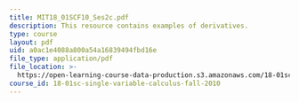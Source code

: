 ```yaml
---
title: MIT18_01SCF10_Ses2c.pdf
description: This resource contains examples of derivatives.
type: course
layout: pdf
uid: a0ac1e4088a800a54a16839494fbd16e
file_type: application/pdf
file_location: >-
  https://open-learning-course-data-production.s3.amazonaws.com/18-01sc-single-variable-calculus-fall-2010/a0ac1e4088a800a54a16839494fbd16e_MIT18_01SCF10_Ses2c.pdf
course_id: 18-01sc-single-variable-calculus-fall-2010
---
```

